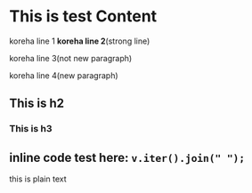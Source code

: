 # This is test Content
koreha line 1
**koreha line 2**(strong line)

koreha line 3(not new paragraph)


koreha line 4(new paragraph)

## This is h2

### This is h3
inline code test here: `v.iter().join(" ");`
---
this is plain text
